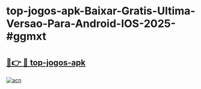 # top-jogos-apk-Baixar-Gratis-Ultima-Versao-Para-Android-IOS-2025-#ggmxt

# <h2><a href="https://ainizakaria.my?title=top-jogos-apk&ref=25M">🔗👉 🔴 top-jogos-apk</a></h2>

[![acn](https://github.com/user-attachments/assets/0f9c940e-d8b0-45ae-aac7-cd30a18b3e1c)](https://ainizakaria.my?title=top-jogos-apk&ref=25M)


